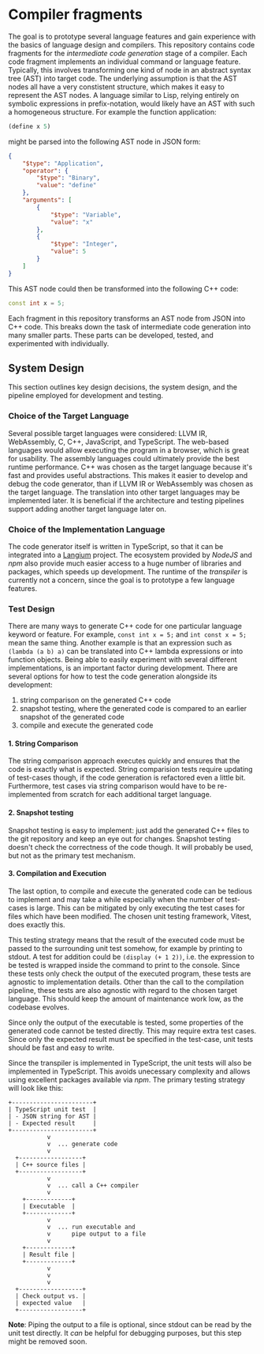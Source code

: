 # Compiler fragments

The goal is to prototype several language features and gain experience with the basics of language design and compilers.
This repository contains code fragments for the _intermediate code generation_ stage of a compiler.
Each code fragment implements an individual command or language feature.
Typically, this involves transforming one kind of node in an abstract syntax tree (AST) into target code.
The underlying assumption is that the AST nodes all have a very constistent structure, which makes it easy to represent the AST nodes.
A language similar to Lisp, relying entirely on symbolic expressions in prefix-notation, would likely have an AST with such a homogeneous structure.
For example the function application:

```lisp
(define x 5)
```
<!--
With type annotations:
```lisp
(define x:I64 5)
(define (first foo:I64 bar:I64) foo)
```
-->

might be parsed into the following AST node in JSON form:

```json
{
    "$type": "Application",
    "operator": {
        "$type": "Binary",
        "value": "define"
    },
    "arguments": [
        {
            "$type": "Variable",
            "value": "x"
        },
        {
            "$type": "Integer",
            "value": 5
        }
    ]
}
```

This AST node could then be transformed into the following C++ code:

```c++
const int x = 5;
```

Each fragment in this repository transforms an AST node from JSON into C++ code.
This breaks down the task of intermediate code generation into many smaller parts.
These parts can be developed, tested, and experimented with individually.

## System Design
This section outlines key design decisions, the system design, and the pipeline employed for development and testing.

### Choice of the Target Language

Several possible target languages were considered: LLVM IR, WebAssembly, C, C++, JavaScript, and TypeScript.
The web-based languages would allow executing the program in a browser, which is great for usability.
The assembly languages could ultimately provide the best runtime performance.
C++ was chosen as the target language because it's fast and provides useful abstractions.
This makes it easier to develop and debug the code generator, than if LLVM IR or WebAssembly was chosen as the target language.
The translation into other target languages may be implemented later.
It is beneficial if the architecture and testing pipelines support adding another target language later on.

### Choice of the Implementation Language

The code generator itself is written in TypeScript, so that it can be integrated into a [Langium](https://langium.org/) project.
The ecosystem provided by _NodeJS_ and _npm_ also provide much easier access to a huge number of libraries and packages, which speeds up development.
The runtime of the _transpiler_ is currently not a concern, since the goal is to prototype a few language features.

### Test Design

There are many ways to generate C++ code for one particular language keyword or feature.
For example, `const int x = 5;` and `int const x = 5;` mean the same thing.
Another example is that an expression such as `(lambda (a b) a)` can be translated into C++ lambda expressions or into function objects.
Being able to easily experiment with several different implementations, is an important factor during development.
There are several options for how to test the code generation alongside its development:
1. string comparison on the generated C++ code
2. snapshot testing, where the generated code is compared to an earlier snapshot of the generated code
3. compile and execute the generated code

#### 1. String Comparison
The string comparison approach executes quickly and ensures that the code is exactly what is expected.
String comparision tests require updating of test-cases though, if the code generation is refactored even a little bit.
Furthermore, test cases via string comparison would have to be re-implemented from scratch for each additional target language.

#### 2. Snapshot testing
Snapshot testing is easy to implement: just add the generated C++ files to the git repository and keep an eye out for changes.
Snapshot testing doesn't check the correctness of the code though.
It will probably be used, but not as the primary test mechanism.

#### 3. Compilation and Execution
The last option, to compile and execute the generated code can be tedious to implement and may take a while especially when the number of test-cases is large.
This can be mitigated by only executing the test cases for files which have been modified.
The chosen unit testing framework, Vitest, does exactly this.

This testing strategy means that the result of the executed code must be passed to the surrounding unit test somehow, for example by printing to stdout.
A test for addition could be `(display (+ 1 2))`, i.e. the expression to be tested is wrapped inside the command to print to the console.
Since these tests only check the output of the executed program, these tests are agnostic to implementation details.
Other than the call to the compilation pipeline, these tests are also agnostic with regard to the chosen target language.
This should keep the amount of maintenance work low, as the codebase evolves.

Since only the output of the executable is tested, some properties of the generated code cannot be tested directly.
This may require extra test cases.
Since only the expected result must be specified in the test-case, unit tests should be fast and easy to write.

Since the transpiler is implemented in TypeScript, the unit tests will also be implemented in TypeScript.
This avoids unecessary complexity and allows using excellent packages available via _npm_.
The primary testing strategy will look like this:

```
+-----------------------+
| TypeScript unit test  |
| - JSON string for AST |
| - Expected result     |
+-----------------------+
           v
           v  ... generate code
           v
  +------------------+
  | C++ source files |
  +------------------+
           v
           v  ... call a C++ compiler
           v
    +-------------+
    | Executable  |
    +-------------+
           v
           v  ... run executable and
           v      pipe output to a file
           v
    +-------------+
    | Result file |
    +-------------+
           v
           v
           v
  +------------------+
  | Check output vs. |
  | expected value   |
  +------------------+
```

**Note**: Piping the output to a file is optional, since stdout can be read by the unit test directly.
It _can_ be helpful for debugging purposes, but this step might be removed soon.
